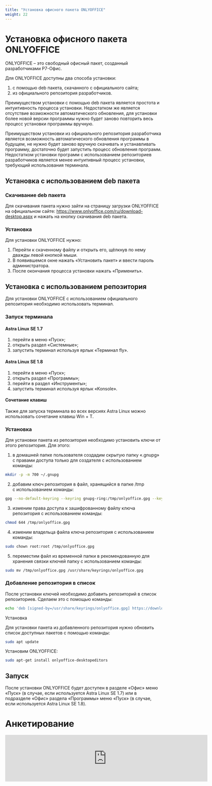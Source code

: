 ```yaml
---
title: "Установка офисного пакета ONLYOFFICE"
weight: 22
---
```


# Установка офисного пакета ONLYOFFICE

ONLYOFFICE – это свободный офисный пакет, созданный разработчиками Р7-Офис.

Для ONLYOFFICE доступны два способа установки:
1) с помощью deb пакета, скачанного с официального сайта;
2) из официального репозитория разработчиков.

Преимуществом установки с помощью deb пакета является простота и интуитивность процесса установки. Недостатком же является отсутствие возможности автоматического обновления, для установки более новой версии программы нужно будет заново повторить весь процесс установки программы вручную.

Преимуществом установки из официального репозитория разработчика является возможность автоматического обновления программы в будущем, не нужно будет заново вручную скачивать и устанавливать программу, достаточно будет запустить процесс обновления программ. Недостатком установки программ с использованием репозиториев разработчиков является менее интуитивный процесс установки, требующий использования терминала.

## Установка с использованием deb пакета

### Скачивание deb пакета

Для скачивания пакета нужно зайти на страницу загрузки ONLYOFFICE на официальном сайте: https://www.onlyoffice.com/ru/download-desktop.aspx и нажать на кнопку скачивания deb пакета.

### Установка

Для установки ONLYOFFICE нужно:

1. Перейти к скаченному файлу и открыть его, щёлкнув по нему дважды левой кнопкой мыши.
2. В появившемся окне нажать «Установить пакет» и ввести пароль администратора.
3. После окончания процесса установки нажать «Применить».

## Установка с использованием репозитория

Для установки ONLYOFFICE с использованием официального репозитория необходимо использовать терминал.

### Запуск терминала

#### Astra Linux SE 1.7

1. перейти в меню «Пуск»;
2. открыть раздел «Системные»;
3. запустить терминал используя ярлык «Терминал fly».

#### Astra Linux SE 1.8

1. перейти в меню «Пуск»;
2. открыть раздел «Программы»;
3. перейти в раздел «Инструменты»;
4. запустить терминал используя ярлык «Konsole».

#### Сочетание клавиш

Также для запуска терминала во всех версиях Astra Linux можно использовать сочетание клавиш Win + T.

### Установка

Для установки пакета из репозитория необходимо установить ключи от этого репозитория. Для этого:

1) в домашней папке пользователя создадим скрытую папку «.gnupg» с правами доступа только для создателя с использованием команды:

```bash
mkdir -p -m 700 ~/.gnupg
```

2) добавим ключ репозитория в файл, хранящийся в папке /tmp с использованием команды:

```bash
gpg --no-default-keyring --keyring gnupg-ring:/tmp/onlyoffice.gpg --keyserver hkp://keyserver.ubuntu.com:80 --recv-keys CB2DE8E5
```

3) изменим права доступа к зашифрованному файлу ключа репозитория с использованием команды:

```bash
chmod 644 /tmp/onlyoffice.gpg
```

4) изменим владельца файла ключа репозитория с использованием команды:

```bash
sudo chown root:root /tmp/onlyoffice.gpg
```

5) переместим файл из временной папки в рекомендованную для хранения связки ключей папку с использованием команды:
```bash
sudo mv /tmp/onlyoffice.gpg /usr/share/keyrings/onlyoffice.gpg
```

### Добавление репозитория в список

После установки ключей необходимо добавить репозиторий в список репозиториев. Сделаем это с помощью команды:

```bash
echo 'deb [signed-by=/usr/share/keyrings/onlyoffice.gpg] https://download.onlyoffice.com/repo/debian squeeze main' | sudo tee /etc/apt/sources.list.d/onlyoffice.list
```

Установка

Для установки пакета из добавленного репозитория нужно обновить список доступных пакетов с помощью команды:

```bash
sudo apt update
```

Установим ONLYOFFICE:

```bash
sudo apt-get install onlyoffice-desktopeditors
```

## Запуск

После установки ONLYOFFICE будет доступен в разделе «Офис» меню «Пуск» (в случае, если используется Astra Linux SE 1.7) или в подразделе «Офис» раздела «Программы» меню «Пуск» (в случае, если используется Astra Linux SE 1.8).

# Анкетирование

<script src="https://forms.yandex.ru/_static/embed.js"></script><iframe src="https://forms.yandex.ru/u/6852ae2190fa7b66b8c56e5e?iframe=1" frameborder="0" name="ya-form-6852ae2190fa7b66b8c56e5e" width="650"></iframe>
